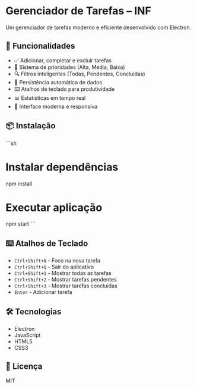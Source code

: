 # Gerenciador de Tarefas – INF

Um gerenciador de tarefas moderno e eficiente desenvolvido com Electron.

## 🚀 Funcionalidades

- ✅ Adicionar, completar e excluir tarefas
- 🎯 Sistema de prioridades (Alta, Média, Baixa)
- 🔍 Filtros inteligentes (Todas, Pendentes, Concluídas)
- 💾 Persistência automática de dados
- ⌨️ Atalhos de teclado para produtividade
- 📊 Estatísticas em tempo real
- 🎨 Interface moderna e responsiva

## 📦 Instalação

\`\`\`sh
# Instalar dependências
npm install

# Executar aplicação
npm start
\`\`\`

## ⌨️ Atalhos de Teclado

- `Ctrl+Shift+N` - Foco na nova tarefa
- `Ctrl+Shift+Q` - Sair do aplicativo
- `Ctrl+Shift+1` - Mostrar todas as tarefas
- `Ctrl+Shift+2` - Mostrar tarefas pendentes
- `Ctrl+Shift+3` - Mostrar tarefas concluídas
- `Enter` - Adicionar tarefa

## 🛠️ Tecnologias

- Electron
- JavaScript
- HTML5
- CSS3

## 📝 Licença

MIT
